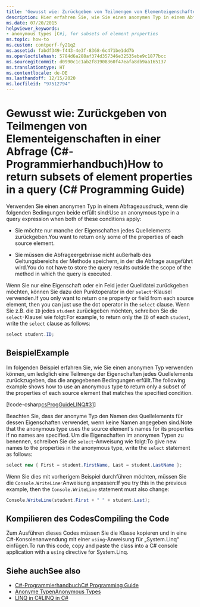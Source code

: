 ```yaml
---
title: 'Gewusst wie: Zurückgeben von Teilmengen von Elementeigenschaften in einer Abfrage – C#-Programmierhandbuch'
description: Hier erfahren Sie, wie Sie einen anonymen Typ in einem Abfrageausdruck in C# verwenden, um einige der Eigenschaften eines Quellelements zurückzugeben.
ms.date: 07/20/2015
helpviewer_keywords:
- anonymous types [C#], for subsets of element properties
ms.topic: how-to
ms.custom: contperf-fy21q2
ms.assetid: fabdf349-f443-4e3f-8368-6c471be1dd7b
ms.openlocfilehash: 5784d6a288af374d357346e32535ebe9c1877bcc
ms.sourcegitcommit: d0990c1c1ab2f81908360f47eafa8db9aa165137
ms.translationtype: HT
ms.contentlocale: de-DE
ms.lasthandoff: 12/15/2020
ms.locfileid: "97512794"
---
```

# <a name="how-to-return-subsets-of-element-properties-in-a-query-c-programming-guide"></a><span data-ttu-id="6bf45-103">Gewusst wie: Zurückgeben von Teilmengen von Elementeigenschaften in einer Abfrage (C#-Programmierhandbuch)</span><span class="sxs-lookup"><span data-stu-id="6bf45-103">How to return subsets of element properties in a query (C# Programming Guide)</span></span>

<span data-ttu-id="6bf45-104">Verwenden Sie einen anonymen Typ in einem Abfrageausdruck, wenn die folgenden Bedingungen beide erfüllt sind:</span><span class="sxs-lookup"><span data-stu-id="6bf45-104">Use an anonymous type in a query expression when both of these conditions apply:</span></span>  
  
- <span data-ttu-id="6bf45-105">Sie möchte nur manche der Eigenschaften jedes Quellelements zurückgeben.</span><span class="sxs-lookup"><span data-stu-id="6bf45-105">You want to return only some of the properties of each source element.</span></span>  
  
- <span data-ttu-id="6bf45-106">Sie müssen die Abfrageergebnisse nicht außerhalb des Geltungsbereichs der Methode speichern, in der die Abfrage ausgeführt wird.</span><span class="sxs-lookup"><span data-stu-id="6bf45-106">You do not have to store the query results outside the scope of the method in which the query is executed.</span></span>  
  
 <span data-ttu-id="6bf45-107">Wenn Sie nur eine Eigenschaft oder ein Feld jeder Quelldatei zurückgeben möchten, können Sie dazu den Punktoperator in der `select`-Klausel verwenden.</span><span class="sxs-lookup"><span data-stu-id="6bf45-107">If you only want to return one property or field from each source element, then you can just use the dot operator in the `select` clause.</span></span> <span data-ttu-id="6bf45-108">Wenn Sie z.B. die `ID` jedes `student` zurückgeben möchten, schreiben Sie die `select`-Klausel wie folgt:</span><span class="sxs-lookup"><span data-stu-id="6bf45-108">For example, to return only the `ID` of each `student`, write the `select` clause as follows:</span></span>  
  
```csharp  
select student.ID;  
```  
  
## <a name="example"></a><span data-ttu-id="6bf45-109">Beispiel</span><span class="sxs-lookup"><span data-stu-id="6bf45-109">Example</span></span>  

 <span data-ttu-id="6bf45-110">Im folgenden Beispiel erfahren Sie, wie Sie einen anonymen Typ verwenden können, um lediglich eine Teilmenge der Eigenschaften jedes Quellelements zurückzugeben, das die angegebenen Bedingungen erfüllt.</span><span class="sxs-lookup"><span data-stu-id="6bf45-110">The following example shows how to use an anonymous type to return only a subset of the properties of each source element that matches the specified condition.</span></span>  
  
 [!code-csharp[csProgGuideLINQ#31](~/samples/snippets/csharp/VS_Snippets_VBCSharp/csProgGuideLINQ/CS/csRef30LangFeatures_2.cs#31)]  
  
 <span data-ttu-id="6bf45-111">Beachten Sie, dass der anonyme Typ den Namen des Quellelements für dessen Eigenschaften verwendet, wenn keine Namen angegeben sind.</span><span class="sxs-lookup"><span data-stu-id="6bf45-111">Note that the anonymous type uses the source element's names for its properties if no names are specified.</span></span> <span data-ttu-id="6bf45-112">Um die Eigenschaften im anonymen Typen zu benennen, schreiben Sie die `select`-Anweisung wie folgt:</span><span class="sxs-lookup"><span data-stu-id="6bf45-112">To give new names to the properties in the anonymous type, write the `select` statement as follows:</span></span>  
  
```csharp  
select new { First = student.FirstName, Last = student.LastName };  
```  
  
 <span data-ttu-id="6bf45-113">Wenn Sie dies mit vorherigem Beispiel durchführen möchten, müssen Sie die `Console.WriteLine`-Anweisung anpassen:</span><span class="sxs-lookup"><span data-stu-id="6bf45-113">If you try this in the previous example, then the `Console.WriteLine` statement must also change:</span></span>  
  
```csharp  
Console.WriteLine(student.First + " " + student.Last);  
```  
  
## <a name="compiling-the-code"></a><span data-ttu-id="6bf45-114">Kompilieren des Codes</span><span class="sxs-lookup"><span data-stu-id="6bf45-114">Compiling the Code</span></span>  
  
<span data-ttu-id="6bf45-115">Zum Ausführen dieses Codes müssen Sie die Klasse kopieren und in eine C#-Konsolenanwendung mit einer `using`-Anweisung für „System.Linq“ einfügen.</span><span class="sxs-lookup"><span data-stu-id="6bf45-115">To run this code, copy and paste the class into a C# console application  with a `using` directive for System.Linq.</span></span>
  
## <a name="see-also"></a><span data-ttu-id="6bf45-116">Siehe auch</span><span class="sxs-lookup"><span data-stu-id="6bf45-116">See also</span></span>

- [<span data-ttu-id="6bf45-117">C#-Programmierhandbuch</span><span class="sxs-lookup"><span data-stu-id="6bf45-117">C# Programming Guide</span></span>](../index.md)
- [<span data-ttu-id="6bf45-118">Anonyme Typen</span><span class="sxs-lookup"><span data-stu-id="6bf45-118">Anonymous Types</span></span>](./anonymous-types.md)
- [<span data-ttu-id="6bf45-119">LINQ in C#</span><span class="sxs-lookup"><span data-stu-id="6bf45-119">LINQ in C#</span></span>](../../linq/index.md)
